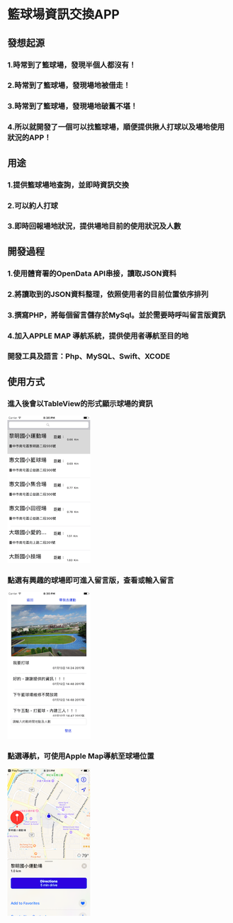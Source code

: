 # 籃球場資訊交換APP #

## 發想起源 ##
### 1.時常到了籃球場，發現半個人都沒有！ ###
### 2.時常到了籃球場，發現場地被借走！ ###
### 3.時常到了籃球場，發現場地破舊不堪！ ###
### 4.所以就開發了一個可以找籃球場，順便提供揪人打球以及場地使用狀況的APP！ ###



## 用途 ##

### 1.提供籃球場地查詢，並即時資訊交換 ###
### 2.可以約人打球 ###
### 3.即時回報場地狀況，提供場地目前的使用狀況及人數 ###

## 開發過程 ##

### 1.使用體育署的OpenData API串接，讀取JSON資料 ###
### 2.將讀取到的JSON資料整理，依照使用者的目前位置依序排列 ###
### 3.撰寫PHP，將每個留言儲存於MySql。並於需要時呼叫留言版資訊 ###
### 4.加入APPLE MAP 導航系統，提供使用者導航至目的地 ###
### 開發工具及語言：Php、MySQL、Swift、XCODE ###

## 使用方式 ##

### 進入後會以TableView的形式顯示球場的資訊 ###
![alt text](https://github.com/jimmy205/jimmy205.github.io/blob/master/play_together/playground_list.png)

### 點選有興趣的球場即可進入留言版，查看或輸入留言 ###
![alt text](https://github.com/jimmy205/jimmy205.github.io/blob/master/play_together/board.png)

### 點選導航，可使用Apple Map導航至球場位置 ###
![alt text](https://github.com/jimmy205/jimmy205.github.io/blob/master/play_together/apple_map.png)

